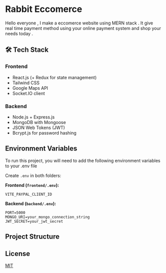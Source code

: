 
# Rabbit Eccomerce

Hello everyone , I make a eccomerce website using MERN stack . It give real time payment method using your online payment system and shop your needs today .


## 🛠️ Tech Stack

### Frontend

* React.js (+ Redux for state management)
* Tailwind CSS
* Google Maps API
* Socket.IO client

### Backend

* Node.js + Express.js
* MongoDB with Mongoose
* JSON Web Tokens (JWT)
* Bcrypt.js for password hashing

## Environment Variables

To run this project, you will need to add the following environment variables to your .env file


Create `.env` in both folders:

**Frontend (`frontend/.env`):**

`VITE_PAYPAL_CLIENT_ID`


**Backend (`backend/.env`):**

```
PORT=5000
MONGO_URI=your_mongo_connection_string
JWT_SECRET=your_jwt_secret
```

## Project Structure



## License

[MIT](https://choosealicense.com/licenses/mit/)